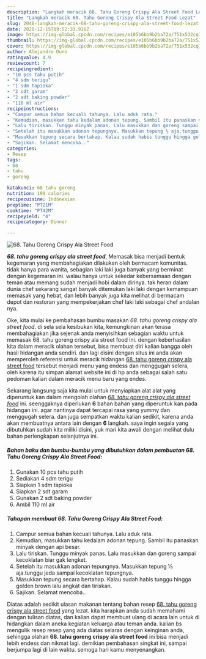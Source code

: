 ```yaml
---
description: "Langkah meracik 68. Tahu Goreng Crispy Ala Street Food Lezat"
title: "Langkah meracik 68. Tahu Goreng Crispy Ala Street Food Lezat"
slug: 2046-langkah-meracik-68-tahu-goreng-crispy-ala-street-food-lezat
date: 2020-12-15T09:52:33.916Z
image: https://img-global.cpcdn.com/recipes/e105b6bb9b2ba72a/751x532cq70/68-tahu-goreng-crispy-ala-street-food-foto-resep-utama.jpg
thumbnail: https://img-global.cpcdn.com/recipes/e105b6bb9b2ba72a/751x532cq70/68-tahu-goreng-crispy-ala-street-food-foto-resep-utama.jpg
cover: https://img-global.cpcdn.com/recipes/e105b6bb9b2ba72a/751x532cq70/68-tahu-goreng-crispy-ala-street-food-foto-resep-utama.jpg
author: Alejandro Dunn
ratingvalue: 4.9
reviewcount: 7
recipeingredient:
- "10 pcs tahu putih"
- "4 sdm terigu"
- "1 sdm tapioka"
- "2 sdt garam"
- "2 sdt baking powder"
- "110 ml air"
recipeinstructions:
- "Campur semua bahan kecuali tahunya. Lalu aduk rata."
- "Kemudian, masukkan tahu kedalam adonan tepung. Sambil itu panaskan minyak dengan api besar."
- "Lalu tiriskan. Tunggu minyak panas. Lalu masukkan dan goreng sampai kecoklatan biar gak lengket."
- "Setelah itu masukkan adonan tepungnya. Masukkan tepung ⅓ aja.tunggu jeda sampai kecoklatan tepungnya."
- "Masukkan tepung secara bertahap. Kalau sudah habis tunggu hingga golden brown lalu angkat dan tiriskan."
- "Sajikan. Selamat mencoba.."
categories:
- Resep
tags:
- 68
- tahu
- goreng

katakunci: 68 tahu goreng 
nutrition: 199 calories
recipecuisine: Indonesian
preptime: "PT21M"
cooktime: "PT42M"
recipeyield: "4"
recipecategory: Dinner

---
```



![68. Tahu Goreng Crispy Ala Street Food](https://img-global.cpcdn.com/recipes/e105b6bb9b2ba72a/751x532cq70/68-tahu-goreng-crispy-ala-street-food-foto-resep-utama.jpg)

<b><i>68. tahu goreng crispy ala street food</i></b>, Memasak bisa menjadi bentuk kegemaran yang membahagiakan dilakukan oleh bermacam komunitas. tidak hanya para wanita, sebagian laki laki juga banyak yang berminat dengan kegemaran ini. walau hanya untuk sekedar kebersamaan dengan teman atau memang sudah menjadi hobi dalam dirinya. tak heran dalam dunia chef sekarang sangat banyak ditemukan laki laki dengan kemampuan memasak yang hebat, dan lebih banyak juga kita melihat di bermacam depot dan restoran yang mempekerjakan chef laki laki sebagai chef andalan nya.

Oke, kita mulai ke pembahasan bumbu masakan <i>68. tahu goreng crispy ala street food</i>. di sela sela kesibukan kita, kemungkinan akan terasa membahagiakan jika sejenak anda menyisihkan sebagian waktu untuk memasak 68. tahu goreng crispy ala street food ini. dengan keberhasilan kita dalam meracik olahan tersebut, bisa membuat diri kalian bangga oleh hasil hidangan anda sendiri. dan lagi disini dengan situs ini anda akan memperoleh referensi untuk meracik hidangan <u>68. tahu goreng crispy ala street food</u> tersebut menjadi menu yang endess dan menggugah selera, oleh karena itu simpan alamat website ini di hp anda sebagai salah satu pedoman kalian dalam meracik menu baru yang endes.




Sekarang langsung saja kita mulai untuk menyiapkan alat alat yang diperuntuk kan dalam mengolah olahan <u><i>68. tahu goreng crispy ala street food</i></u> ini. seenggaknya diperlukan <b>6</b> bahan bahan yang diperuntuk kan pada hidangan ini. agar nantinya dapat tercapai rasa yang yummy dan menggugah selera. dan juga sempatkan waktu kalian sedikit, karena anda akan membuatnya antara lain dengan <b>6</b> langkah. saya ingin segala yang dibutuhkan sudah kita miliki disini, yuk mari kita awali dengan melihat dulu bahan perlengkapan selanjutnya ini.

<!--inarticleads1-->

##### Bahan baku dan bumbu-bumbu yang dibutuhkan dalam pembuatan 68. Tahu Goreng Crispy Ala Street Food:

1. Gunakan 10 pcs tahu putih
1. Sediakan 4 sdm terigu
1. Siapkan 1 sdm tapioka
1. Siapkan 2 sdt garam
1. Gunakan 2 sdt baking powder
1. Ambil 110 ml air




<!--inarticleads2-->

##### Tahapan membuat 68. Tahu Goreng Crispy Ala Street Food:

1. Campur semua bahan kecuali tahunya. Lalu aduk rata.
1. Kemudian, masukkan tahu kedalam adonan tepung. Sambil itu panaskan minyak dengan api besar.
1. Lalu tiriskan. Tunggu minyak panas. Lalu masukkan dan goreng sampai kecoklatan biar gak lengket.
1. Setelah itu masukkan adonan tepungnya. Masukkan tepung ⅓ aja.tunggu jeda sampai kecoklatan tepungnya.
1. Masukkan tepung secara bertahap. Kalau sudah habis tunggu hingga golden brown lalu angkat dan tiriskan.
1. Sajikan. Selamat mencoba..




Diatas adalah sedikit ulasan makanan tentang bahan resep <u>68. tahu goreng crispy ala street food</u> yang lezat. kita harapkan anda sudah memahami dengan tulisan diatas, dan kalian dapat membuat ulang di acara lain untuk di hidangkan dalam aneka kegiatan keluarga atau teman anda. kalian bs mengulik resep resep yang ada diatas selaras dengan keinginan anda, sehingga olahan <b>68. tahu goreng crispy ala street food</b> ini bisa menjadi lebih endess dan nikmat lagi. demikian pembahasan singkat ini, sampai berjumpa lagi di lain waktu. semoga hari kamu menyenangkan.
